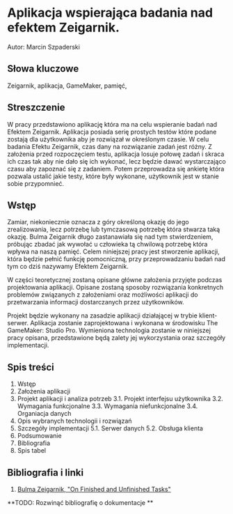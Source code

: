 # Aplikacja wspierająca badania nad efektem Zeigarnik.
Autor: Marcin Szpaderski

## Słowa kluczowe

Zeigarnik, aplikacja, GameMaker, pamięć,

## Streszczenie

W pracy przedstawiono aplikację która ma na celu wspieranie badań nad Efektem Zeigarnik.
Aplikacja posiada serię prostych testów które podane zostają dla użytkownika aby je rozwiązał w określonym czasie. W celu badania Efektu Zeigarnik, czas dany na rozwiązanie zadań jest różny. Z założenia przed rozpoczęciem testu, aplikacja losuje połowę zadań i skraca ich czas tak aby nie dało się ich wykonać, lecz będzie dawać wystarczająco czasu aby zapoznać się z zadaniem. Potem przeprowadza się ankietę która pozwala ustalić jakie testy, które były wykonane, użytkownik jest w stanie sobie przypomnieć.

## Wstęp

Zamiar, niekoniecznie oznacza z góry określoną okazję do jego zrealizowania, lecz potrzebę lub tymczasową potrzebę która stwarza taką okazję. Bulma Zeigarnik długo zastanawiała się nad tym stwierdzeniem, próbując zbadać jak wywołać u człowieka tą chwilową potrzebę która wpływa na naszą pamięć. Celem niniejszej pracy jest stworzenie aplikacji, która będzie pełnić funkcję pomocniczną, przy przeprowadzaniu badań nad tym co dziś nazywamy Efektem Zeigarnik.

W części teoretycznej zostaną opisane główne założenia przyjęte podczas projektowania aplikacji. Opisane zostaną sposoby rozwiązania konkretnych problemów związanych z założeniami oraz możliwości aplikacji do przetwarzania informacji dostarczanych przez użytkowników.

Projekt będzie wykonany na zasadzie aplikacji działającej w trybie klient-serwer. Aplikacja zostanie zaprojektowana i wykonana w środowisku The GameMaker: Studio Pro. Wymieniona technologia zostanie w niniejszej pracy opisana, przedstawione będą zalety jej wykorzystania oraz szczegóły implementacji. 

## Spis treści

1.  Wstęp
2.  Założenia aplikacji
3.  Projekt aplikacji i analiza potrzeb
  3.1. Projekt interfejsu użytkownika
  3.2. Wymagania funkcjonalne
  3.3. Wymagania niefunkcjonalne
  3.4. Organiacja danych
4.  Opis wybranych technologii i rozwiązań
5.  Szczegóły implementacji
  5.1. Serwer danych
  5.2. Obsługa klienta
6.  Podsumowanie
7.  Bibliografia
8.  Spis tabel


## Bibliografia i linki

1. [Bulma Zeigarnik, "On Finished and Unfinished Tasks"](http://codeblab.com/wp-content/uploads/2009/12/On-Finished-and-Unfinished-Tasks.pdf)

**TODO: Rozwinąć bibliografię o dokumentacje **
